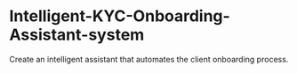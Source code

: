 # Intelligent-KYC-Onboarding-Assistant-system
Create an intelligent assistant that automates the client onboarding process.

